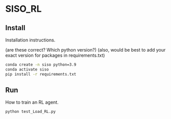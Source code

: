 # SISO_RL


## Install 

Installation instructions.

(are these correct? Which python version?)
(also, would be best to add your exact version for packages in requirements.txt)

```bash
conda create -n siso python=3.9
conda activate siso
pip install -r requirements.txt
```

## Run

How to train an RL agent.

```bash
python test_Load_RL.py
```


